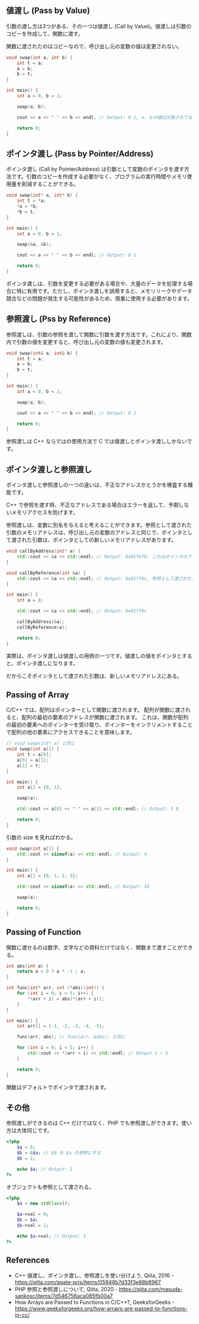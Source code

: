 ## 値渡し (Pass by Value)

引数の渡し方は3つがある、その一つは値渡し (Call by Value)。値渡しは引数のコピーを作成して、関数に渡す。

関数に渡されたのはコピーなので、呼び出し元の変数の値は変更されない。

```cpp
void swap(int a, int b) {
    int t = a;
    a = b;
    b = t;
}

int main() {
    int a = 0, b = 1;

    swap(a, b);

    cout << a << " " << b << endl; // Output: 0 1, a、ｂの値は交換されてない

    return 0;
}
```

## ポインタ渡し (Pass by Pointer/Address)

ポインタ渡し (Call by Pointer/Address) は引数として変数のポインタを渡す方法です。引数のコピーを作成する必要がなく、プログラムの実行時間やメモリ使用量を削減することができる。

```cpp
void swap(int* a, int* b) {
    int t = *a;
    *a = *b;
    *b = t;
}

int main() {
    int a = 0, b = 1;

    swap(&a, &b);

    cout << a << " " << b << endl; // Output: 0 1

    return 0;
}
```

ポインタ渡しは、引数を変更する必要がある場合や、大量のデータを処理する場合に特に有用です。ただし、ポインタ渡しを誤用すると、メモリリークやデータ競合などの問題が発生する可能性があるため、慎重に使用する必要があります。

## 参照渡し (Pss by Reference)

参照渡しは、引数の参照を渡して関数に引数を渡す方法です。これにより、関数内で引数の値を変更すると、呼び出し元の変数の値も変更されます。

```cpp
void swap(int& a, int& b) {
    int t = a;
    a = b;
    b = t;
}

int main() {
    int a = 0, b = 1;

    swap(a, b);

    cout << a << " " << b << endl; // Output: 0 1

    return 0;
}
```

参照渡しは C++ ならではの使用方法で C では値渡しとポインタ渡ししかないです。

## ポインタ渡しと参照渡し

ポインタ渡しと参照渡しの一つの違いは、不正なアドレスかとうかを検査する機能です。

C++ で参照を渡す時、不正なアドレスである場合はエラーを返して、予期しないメモリアクセスを防げます。

参照渡しは、変数に別名を与えると考えることができます。参照として渡された引数のメモリアドレスは、呼び出し元の変数のアドレスと同じで、ポインタとして渡された引数は、ポインタとしての新しいメモリアドレスがあります。

```cpp
void callByAddress(int* a) {
    std::cout << &a << std::endl; // Output: 0x61fef0, これはポインタのアドレス
}

void callByReference(int &a) {
    std::cout << &a << std::endl; // Output: 0x61ff0c, 参照として渡されたため、メモリアドレスは呼び出し元と同じ
}

int main() {
    int a = 0;

    std::cout << &a << std::endl; // Output: 0x61ff0c

    callByAddress(&a);
    callByReference(a);

    return 0;
}
```

実際は、ポインタ渡しは値渡しの用例の一つです。値渡しの値をポインタとすると、ポインタ渡しになります。

だからこそポインタとして渡された引数は、新しいメモリアドレスにある。

## Passing of Array

C/C++ では、配列はポインターとして関数に渡されます。 配列が関数に渡されると、配列の最初の要素のアドレスが関数に渡されます。 これは、関数が配列の最初の要素へのポインターを受け取り、ポインターをインクリメントすることで配列の他の要素にアクセスできることを意味します。

```cpp
// void swap(int* a) と同じ
void swap(int a[]) {
    int t = a[0];
    a[0] = a[1];
    a[1] = t;
}

int main() {
    int a[] = {0, 1};

    swap(a);

    std::cout << a[0] << " " << a[1] << std::endl; // Output: 1 0

    return 0;
}
```

引数の size を見ればわかる。

```cpp
void swap(int a[]) {
    std::cout << sizeof(a) << std::endl; // Output: 4
}

int main() {
    int a[] = {0, 1, 2, 3};

    std::cout << sizeof(a) << std::endl; // Output: 16

    swap(a);

    return 0;
}
```

## Passing of Function

関数に渡せるのは数字、文字などの資料だけではなく、関数まで渡すことができる。

```cpp
int abs(int a) {
    return a < 0 ? a * -1 : a;
}

int func(int* arr, int (*abs)(int)) {
    for (int i = 0; i < 5; i++) {
        *(arr + i) = abs(*(arr + i));
    }
}

int main() {
    int arr[] = {-1, -2, -3, -4, -5};

    func(arr, abs); // func(arr, &abs); と同じ

    for (int i = 0; i < 5; i++) {
        std::cout << *(arr + i) << std::endl; // Output 1 ~ 5
    }

    return 0;
}
```

関数はデフォルトでポインタで渡されます。

## その他

参照渡しができるのは C++ だけではなく、PHP でも参照渡しができます。使い方は大体同じです。

```php
<?php
    $a = 0;
    $b = &$a; // $b を $a の参照にする
    $b = 1;

    echo $a; // Output: 1
?>
```

オブジェクトも参照として渡される。

```php
<?php
    $a = new stdClass();

    $a->val = 0;
    $b = $a;
    $b->val = 1;

    echo $a->val; // Output: 1
?>
```

## References

<ul class="public-article-references">
    <li>C++ 値渡し、ポインタ渡し、参照渡しを使い分けよう, Qiita, 2016 - <a href="https://qiita.com/agate-pris/items/05948b7d33f3e88b8967" target="_blank">https://qiita.com/agate-pris/items/05948b7d33f3e88b8967</a></li>
    <li>PHP 参照と参照渡しについて, Qiita, 2020 - <a href="https://qiita.com/masuda-sankosc/items/7d546756aca085fb00a7" target="_blank">https://qiita.com/masuda-sankosc/items/7d546756aca085fb00a7</a></li>
    <li>How Arrays are Passed to Functions in C/C++?, GeeksforGeeks - <a href="https://www.geeksforgeeks.org/how-arrays-are-passed-to-functions-in-cc/" target="_blank">https://www.geeksforgeeks.org/how-arrays-are-passed-to-functions-in-cc/</a></li>
</ul>